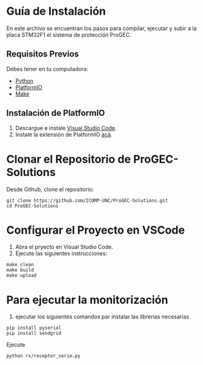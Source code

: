 # Guía de Instalación

En este archivo se encuentran los pasos para compilar, ejecutar y subir a la placa
STM32F1 el sistema de protección ProGEC.

## Requisitos Previos

Debes tener en tu computadora:

- [Python](https://www.python.org/downloads/) 
- [PlatformIO](https://platformio.org/install)
- [Make](https://www.gnu.org/software/make/)

## Instalación de PlatformIO

1. Descargue e instale [Visual Studio Code](https://code.visualstudio.com/).
2. Instale la extensión de PlatformIO [acá](https://marketplace.visualstudio.com/items?itemName=platformio.platformio-ide).

# Clonar el Repositorio de ProGEC-Solutions

Desde Github, clone el repositorio:

```
git clone https://github.com/ICOMP-UNC/ProGEC-Solutions.git
cd ProGEC-Solutions
```

# Configurar el Proyecto en VSCode

1. Abra el pryecto en Visual Studio Code.
2. Ejecute las siguientes instrucciones:

```
make clean
make build
make upload
```

# Para ejecutar la monitorización
1. ejecutar los siguientes comandos par instalar las librerias necesarias
```
pip install pyserial 
pip install sendgrid

```
Ejecute 

```
python rx/receptor_serie.py
```


